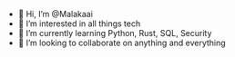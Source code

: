 - 👋 Hi, I’m @Malakaai
- 👀 I’m interested in all things tech
- 🌱 I’m currently learning Python, Rust, SQL, Security
- 💞️ I’m looking to collaborate on anything and everything


<!---
Malakaai/Malakaai is a ✨ special ✨ repository because its `README.md` (this file) appears on your GitHub profile.
You can click the Preview link to take a look at your changes.
--->
